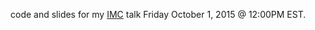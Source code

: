 code and slides for my [IMC](http://www.methods-colloquium.com/) talk Friday October 1, 2015 @ 12:00PM EST.
